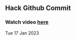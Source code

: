 
 ## Hack Github Commit 
 ### Watch video <a href="https://www.youtube.com">here</a> 
 Tue 17 Jan 2023 
